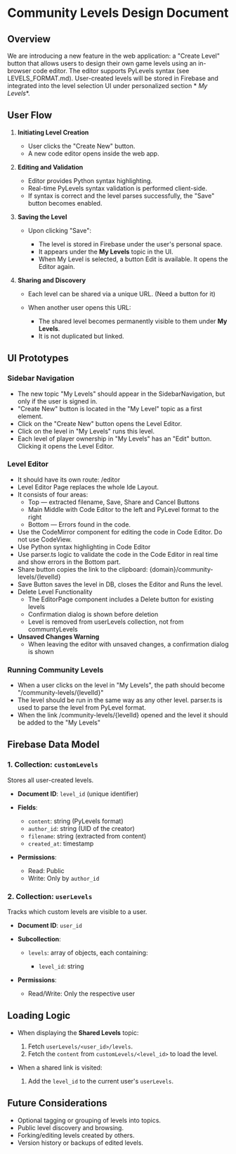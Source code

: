 # Community Levels Design Document

## Overview

We are introducing a new feature in the web application: a "Create Level" button that allows users to design their own
game levels using an in-browser code editor.
The editor supports PyLevels syntax (see LEVELS_FORMAT.md).
User-created levels will be stored in Firebase and integrated into the level selection UI under personalized section *
*My Levels**.

## User Flow

1. **Initiating Level Creation**

    * User clicks the "Create New" button.
    * A new code editor opens inside the web app.

2. **Editing and Validation**

    * Editor provides Python syntax highlighting.
    * Real-time PyLevels syntax validation is performed client-side.
    * If syntax is correct and the level parses successfully, the "Save" button becomes enabled.

3. **Saving the Level**

    * Upon clicking "Save":

        * The level is stored in Firebase under the user's personal space.
        * It appears under the **My Levels** topic in the UI.
        * When My Level is selected, a button Edit is available. It opens the Editor again.

4. **Sharing and Discovery**

    * Each level can be shared via a unique URL. (Need a button for it)
    * When another user opens this URL:

        * The shared level becomes permanently visible to them under **My Levels**.
        * It is not duplicated but linked.

## UI Prototypes

### Sidebar Navigation

* The new topic "My Levels" should appear in the SidebarNavigation, but only if the user is signed in.
* "Create New" button is located in the "My Level" topic as a first element.
* Click on the "Create New" button opens the Level Editor.
* Click on the level in "My Levels" runs this level.
* Each level of player ownership in "My Levels" has an "Edit" button. Clicking it opens the Level Editor.

### Level Editor

* It should have its own route: /editor
* Level Editor Page replaces the whole Ide Layout.
* It consists of four areas:
    * Top — extracted filename, Save, Share and Cancel Buttons
    * Main Middle with Code Editor to the left and PyLevel format to the right
    * Bottom — Errors found in the code.
* Use the CodeMirror component for editing the code in Code Editor. Do not use CodeView.
* Use Python syntax highlighting in Code Editor
* Use parser.ts logic to validate the code in the Code Editor in real time and show errors in the Bottom part.
* Share button copies the link to the clipboard: {domain}/community-levels/{levelId}
* Save Button saves the level in DB, closes the Editor and Runs the level.
* Delete Level Functionality
    - The EditorPage component includes a Delete button for existing levels
    - Confirmation dialog is shown before deletion
    - Level is removed from userLevels collection, not from communtyLevels
* **Unsaved Changes Warning**
    - When leaving the editor with unsaved changes, a confirmation dialog is shown

### Running Community Levels

* When a user clicks on the level in "My Levels", the path should become "/community-levels/{levelId}"
* The level should be run in the same way as any other level. parser.ts is used to parse the level from PyLevel format.
* When the link /community-levels/{levelId} opened and the level
  it should be added to the "My Levels"

## Firebase Data Model

### 1. Collection: `customLevels`

Stores all user-created levels.

* **Document ID**: `level_id` (unique identifier)
* **Fields**:

    * `content`: string (PyLevels format)
    * `author_id`: string (UID of the creator)
    * `filename`: string (extracted from content)
    * `created_at`: timestamp
* **Permissions**:

    * Read: Public
    * Write: Only by `author_id`

### 2. Collection: `userLevels`

Tracks which custom levels are visible to a user.

* **Document ID**: `user_id`
* **Subcollection**:

    * `levels`: array of objects, each containing:

        * `level_id`: string
* **Permissions**:

    * Read/Write: Only the respective user

## Loading Logic

* When displaying the **Shared Levels** topic:

    1. Fetch `userLevels/<user_id>/levels`.
    2. Fetch the `content` from `customLevels/<level_id>` to load the level.

* When a shared link is visited:

    1. Add the `level_id` to the current user's `userLevels`.

## Future Considerations

* Optional tagging or grouping of levels into topics.
* Public level discovery and browsing.
* Forking/editing levels created by others.
* Version history or backups of edited levels.